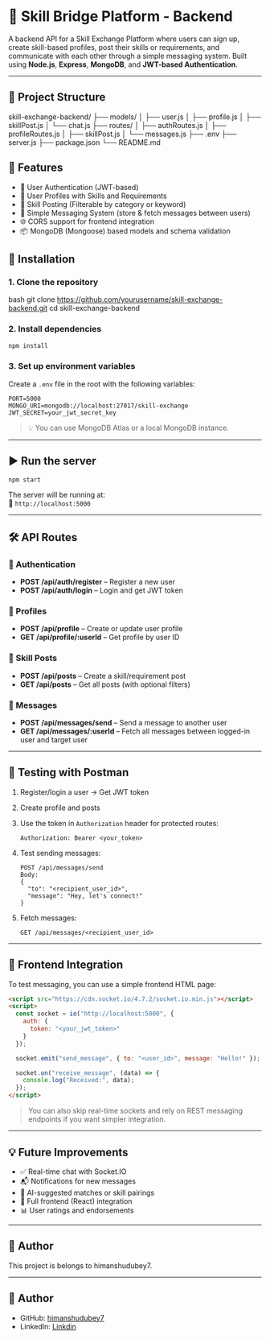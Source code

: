 # 💬 Skill Bridge Platform - Backend

A backend API for a Skill Exchange Platform where users can sign up, create skill-based profiles, post their skills or requirements, and 
communicate with each other through a simple messaging system. Built using **Node.js**, **Express**, **MongoDB**, and **JWT-based Authentication**.

---

## 📁 Project Structure


skill-exchange-backend/
├── models/
│   ├── user.js
│   ├── profile.js
│   ├── skillPost.js
│   └── chat.js
├── routes/
│   ├── authRoutes.js
│   ├── profileRoutes.js
│   ├── skillPost.js
│   └── messages.js
├── .env
├── server.js
├── package.json
└── README.md


## 🚀 Features

- 🔐 User Authentication (JWT-based)
- 👤 User Profiles with Skills and Requirements
- 📝 Skill Posting (Filterable by category or keyword)
- 💌 Simple Messaging System (store & fetch messages between users)
- 🌐 CORS support for frontend integration
- 📦 MongoDB (Mongoose) based models and schema validation


## 🔧 Installation

### 1. Clone the repository
bash
git clone https://github.com/yourusername/skill-exchange-backend.git
cd skill-exchange-backend


### 2. Install dependencies
```bash
npm install
```

### 3. Set up environment variables

Create a `.env` file in the root with the following variables:

```env
PORT=5000
MONGO_URI=mongodb://localhost:27017/skill-exchange
JWT_SECRET=your_jwt_secret_key
```

> 💡 You can use MongoDB Atlas or a local MongoDB instance.

---

## ▶️ Run the server

```bash
npm start
```

The server will be running at:  
📍 `http://localhost:5000`

---

## 🛠️ API Routes

### 🔐 Authentication

- **POST /api/auth/register** – Register a new user  
- **POST /api/auth/login** – Login and get JWT token

### 👤 Profiles

- **POST /api/profile** – Create or update user profile  
- **GET /api/profile/:userId** – Get profile by user ID

### 📢 Skill Posts

- **POST /api/posts** – Create a skill/requirement post  
- **GET /api/posts** – Get all posts (with optional filters)

### 💬 Messages

- **POST /api/messages/send** – Send a message to another user  
- **GET /api/messages/:userId** – Fetch all messages between logged-in user and target user

---

## 🧪 Testing with Postman

1. Register/login a user → Get JWT token
2. Create profile and posts
3. Use the token in `Authorization` header for protected routes:
   ```
   Authorization: Bearer <your_token>
   ```
4. Test sending messages:
   ```
   POST /api/messages/send
   Body:
   {
     "to": "<recipient_user_id>",
     "message": "Hey, let's connect!"
   }
   ```

5. Fetch messages:
   ```
   GET /api/messages/<recipient_user_id>
   ```

---

## 📱 Frontend Integration

To test messaging, you can use a simple frontend HTML page:

```html
<script src="https://cdn.socket.io/4.7.2/socket.io.min.js"></script>
<script>
  const socket = io("http://localhost:5000", {
    auth: {
      token: "<your_jwt_token>"
    }
  });

  socket.emit("send_message", { to: "<user_id>", message: "Hello!" });

  socket.on("receive_message", (data) => {
    console.log("Received:", data);
  });
</script>
```

> You can also skip real-time sockets and rely on REST messaging endpoints if you want simpler integration.

---

## 💡 Future Improvements

- ✅ Real-time chat with Socket.IO
- 📬 Notifications for new messages
- 🧠 AI-suggested matches or skill pairings
- 📱 Full frontend (React) integration
- 📊 User ratings and endorsements

---

## 📄 Author

This project is belongs to himanshudubey7.

---

## 👤 Author

- GitHub: [himanshudubey7](https://github.com/himanshudubey7)
- LinkedIn: [Linkdin](https://www.linkedin.com/in/himanshu-dubey-887275249/)

```

